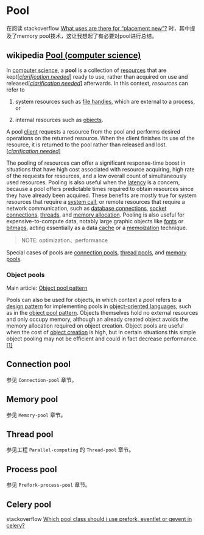 # Pool

在阅读 stackoverflow [What uses are there for “placement new”?](https://stackoverflow.com/questions/222557/what-uses-are-there-for-placement-new) 时，其中提及了memory pool技术，这让我想起了有必要对pool进行总结。

## wikipedia [Pool (computer science)](https://en.wikipedia.org/wiki/Pool_(computer_science))

In [computer science](https://en.wikipedia.org/wiki/Computer_science), a **pool** is a collection of [resources](https://en.wikipedia.org/wiki/System_resource) that are kept[*[clarification needed](https://en.wikipedia.org/wiki/Wikipedia:Please_clarify)*] ready to use, rather than acquired on use and released[*[clarification needed](https://en.wikipedia.org/wiki/Wikipedia:Please_clarify)*] afterwards. In this context, *resources* can refer to 

1) system resources such as [file handles](https://en.wikipedia.org/wiki/File_handle), which are external to a process, or 

2) internal resources such as [objects](https://en.wikipedia.org/wiki/Object_(computing)). 

A pool [client](https://en.wikipedia.org/wiki/Client_(computing)) requests a resource from the pool and performs desired operations on the returned resource. When the client finishes its use of the resource, it is returned to the pool rather than released and lost.[*[clarification needed](https://en.wikipedia.org/wiki/Wikipedia:Please_clarify)*]

The pooling of resources can offer a significant response-time boost in situations that have high cost associated with resource acquiring, high rate of the requests for resources, and a low overall count of simultaneously used resources. Pooling is also useful when the [latency](https://en.wikipedia.org/wiki/Latency_(engineering)) is a concern, because a pool offers predictable times required to obtain resources since they have already been acquired. These benefits are mostly true for system resources that require a [system call](https://en.wikipedia.org/wiki/System_call), or remote resources that require a network communication, such as [database connections](https://en.wikipedia.org/wiki/Database_connection), [socket connections](https://en.wikipedia.org/wiki/Socket_connection), [threads](https://en.wikipedia.org/wiki/Thread_(computing)), and [memory allocation](https://en.wikipedia.org/wiki/Memory_allocation). Pooling is also useful for expensive-to-compute data, notably large graphic objects like [fonts](https://en.wikipedia.org/wiki/Font) or [bitmaps](https://en.wikipedia.org/wiki/Bitmap), acting essentially as a data [cache](https://en.wikipedia.org/wiki/Cache_(computing)) or a [memoization](https://en.wikipedia.org/wiki/Memoization) technique.

> NOTE: optimization、performance

Special cases of pools are [connection pools](https://en.wikipedia.org/wiki/Connection_pool), [thread pools](https://en.wikipedia.org/wiki/Thread_pool), and [memory pools](https://en.wikipedia.org/wiki/Memory_pool).

### Object pools

Main article: [Object pool pattern](https://en.wikipedia.org/wiki/Object_pool_pattern)

Pools can also be used for objects, in which context a *pool* refers to a [design pattern](https://en.wikipedia.org/wiki/Design_pattern) for implementing pools in [object-oriented languages](https://en.wikipedia.org/wiki/Object-oriented_language), such as in the [object pool pattern](https://en.wikipedia.org/wiki/Object_pool_pattern). Objects themselves hold no external resources and only occupy memory, although an already created object avoids the memory allocation required on object creation. Object pools are useful when the cost of [object creation](https://en.wikipedia.org/wiki/Object_creation) is high, but in certain situations this simple object pooling may not be efficient and could in fact decrease performance.[[1\]](https://en.wikipedia.org/wiki/Pool_(computer_science)#cite_note-1)



## Connection pool

参见 `Connection-pool` 章节。

## Memory pool

参见 `Memory-pool` 章节。

## Thread pool

参见工程 `Parallel-computing` 的 `Thread-pool` 章节。

## Process pool

参见 `Prefork-process-pool` 章节。



## Celery pool

stackoverflow [Which pool class should i use prefork, eventlet or gevent in celery?](https://stackoverflow.com/questions/42948547/which-pool-class-should-i-use-prefork-eventlet-or-gevent-in-celery)